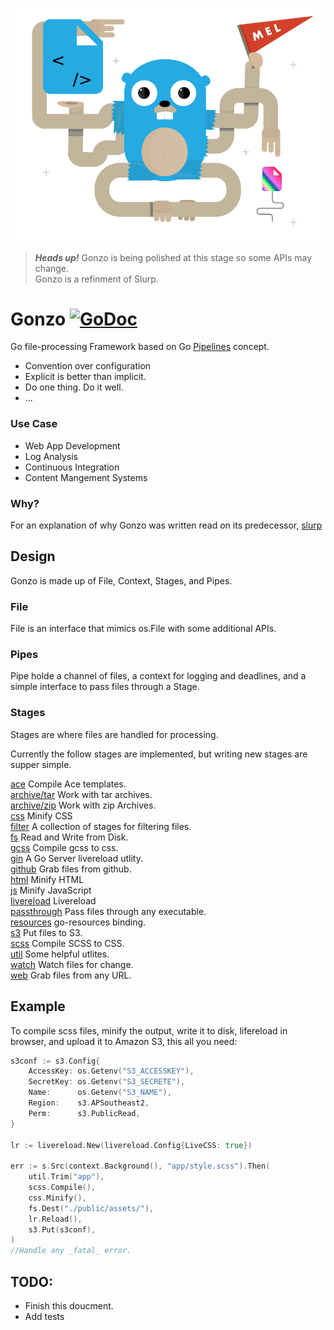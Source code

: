 <p align="center">
<img  src="docs/gonzo.png">
</p>

> _**Heads up!**_ Gonzo is being polished at this stage so some APIs may change.  
> Gonzo is a refinment of Slurp.

# Gonzo [![GoDoc](https://img.shields.io/badge/godoc-reference-blue.svg?style=flat-square)](https://godoc.org/github.com/omeid/gonzo)
Go file-processing Framework based on Go [Pipelines](http://blog.golang.org/pipelines) concept.

- Convention over configuration
- Explicit is better than implicit.
- Do one thing. Do it well.
- ...

### Use Case
- Web App Development
- Log Analysis
- Continuous Integration
- Content Mangement Systems

### Why?
For an explanation of why Gonzo was written read on its predecessor, [slurp](https://github.com/omeid/slurp)


## Design

Gonzo is made up of File, Context, Stages, and Pipes.


### File
File is an interface that mimics os.File with some additional APIs.

### Pipes
Pipe holde a channel of files, a context for logging and deadlines, and a simple interface to pass files through a Stage.

### Stages
Stages are where files are handled for processing.

Currently the follow stages are implemented, but writing new stages are supper simple.

[ace](https://github.com/go-gonzo/ace) Compile Ace templates.  
[archive/tar](https://github.com/go-gonzo/archive/tar) Work with tar archives.  
[archive/zip](https://github.com/go-gonzo/archive/zip) Work with zip Archives.  
[css](https://github.com/go-gonzo/js) Minify CSS  
[filter](https://github.com/go-gonzo/filter) A collection of stages for filtering files.  
[fs](https://github.com/go-gonzo/fs) Read and Write from Disk.  
[gcss](https://github.com/go-gonzo/gcss) Compile gcss to css.  
[gin](https://github.com/go-gonzo/gin) A Go Server livereload utlity.  
[github](https://github.com/go-gonzo/github) Grab files from github.  
[html](https://github.com/go-gonzo/html) Minify HTML  
[js](https://github.com/go-gonzo/js) Minify JavaScript  
[livereload](https://github.com/go-gonzo/livereload) Livereload  
[passthrough](https://github.com/go-gonzo/passthrough) Pass files through any executable.  
[resources](https://github.com/go-gonzo/resources) go-resources binding.  
[s3](https://github.com/go-gonzo/s3) Put files to S3.  
[scss](https://github.com/go-gonzo/scss) Compile SCSS to CSS.  
[util](https://github.com/go-gonzo/util) Some helpful utlites.  
[watch](https://github.com/go-gonzo/watch) Watch files for change.  
[web](https://github.com/go-gonzo/web) Grab files from any URL.  
## Example

To compile scss files, minify the output, write it to disk, lifereload in browser, and upload it to Amazon S3, this all you need:

```go
s3conf := s3.Config{
	AccessKey: os.Getenv("S3_ACCESSKEY"),
	SecretKey: os.Getenv("S3_SECRETE"),
	Name:      os.Getenv("S3_NAME"),
	Region:    s3.APSoutheast2,
	Perm:      s3.PublicRead,
}

lr := livereload.New(livereload.Config{LiveCSS: true})

err := s.Src(context.Background(), "app/style.scss").Then(
	util.Trim("app"),
	scss.Compile(),
	css.Minify(),
	fs.Dest("./public/assets/"),
	lr.Reload(),
	s3.Put(s3conf),
)
//Handle any _fatal_ error.
```

## TODO:
- Finish this doucment.
- Add tests
